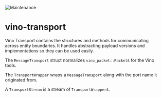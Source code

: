 ![Maintenance](https://img.shields.io/badge/maintenance-activly--developed-brightgreen.svg)

# vino-transport

Vino Transport contains the structures and methods for communicating
across entity boundaries. It handles abstracting payload versions and
implementations so they can be used easily.

The `MessageTransport` struct normalizes `vino_packet::Packet`s for
the Vino tools.

The `TransportWrapper` wraps a `MessageTransport` along with the port name
it originated from.

A `TransportStream` is a stream of `TransportWrapper`s.
